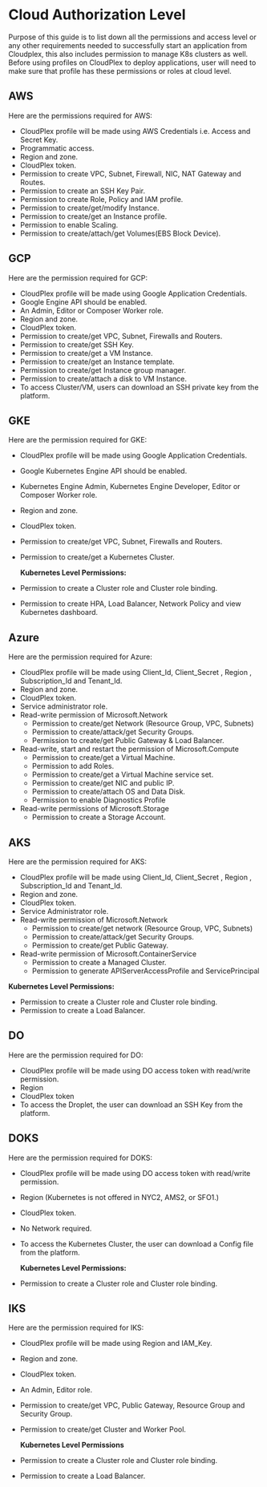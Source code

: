 # Cloud Authorization Level

Purpose of this guide is to list down all the permissions and access level or any other requirements needed to successfully start an application from Cloudplex, this also includes permission to manage K8s clusters as well. Before using profiles on CloudPlex to deploy applications, user will need to make sure that profile has these permissions or roles at cloud level.

## AWS

Here are the permissions required for AWS:

- CloudPlex profile will be made using AWS Credentials i.e. Access and Secret Key.
- Programmatic access.
- Region and zone.
- CloudPlex token. 
- Permission to create VPC, Subnet, Firewall, NIC, NAT Gateway and Routes.
- Permission to create an SSH Key Pair.
- Permission to create Role, Policy and IAM profile. 
- Permission to create/get/modify Instance.
- Permission to create/get an Instance profile.
- Permission to enable Scaling.
- Permission to create/attach/get Volumes(EBS Block Device).

## GCP

Here are the permission required for GCP:

- CloudPlex profile will be made using Google Application Credentials.
- Google Engine API should be enabled.
- An Admin, Editor or Composer Worker role.
- Region and zone.
- CloudPlex token. 
- Permission to create/get VPC, Subnet, Firewalls and Routers. 
- Permission to create/get SSH Key.
- Permission to create/get a VM Instance.
- Permission to create/get an Instance template.
- Permission to create/get Instance group manager.
- Permission to create/attach a disk to VM Instance. 
- To access Cluster/VM, users can download an SSH private key from the platform.

## GKE

Here are the permission required for GKE:

- CloudPlex profile will be made using Google Application Credentials.

- Google Kubernetes Engine API should be enabled.

- Kubernetes Engine Admin, Kubernetes Engine Developer, Editor or Composer Worker role.

- Region and zone.

- CloudPlex token. 

- Permission to create/get VPC, Subnet, Firewalls and Routers. 

- Permission to create/get a Kubernetes Cluster.

  **Kubernetes Level Permissions:**

- Permission to create a Cluster role and Cluster role binding.

- Permission to create HPA, Load Balancer, Network Policy and view Kubernetes dashboard. 

## Azure

Here are the permission required for Azure:

- CloudPlex profile will be made using Client_Id, Client_Secret , Region , Subscription_Id and Tenant_Id.
- Region and zone.
- CloudPlex token.
-  Service administrator role.
- Read-write permission of Microsoft.Network
  - Permission to create/get Network (Resource Group, VPC, Subnets)
  - Permission to create/attack/get Security Groups.
  - Permission to create/get Public Gateway & Load Balancer.
- Read-write, start and restart the permission of Microsoft.Compute
  - Permission to create/get a Virtual Machine.
  - Permission to add Roles.
  - Permission to create/get a Virtual Machine service set.
  - Permission to create/get NIC and public IP.
  - Permission to create/attach OS and Data Disk.
  - Permission to enable Diagnostics Profile
- Read-write permissions of Microsoft.Storage
  - Permission to create a Storage Account.

## AKS 

Here are the permission required for AKS:

- CloudPlex profile will be made using Client_Id, Client_Secret , Region , Subscription_Id and Tenant_Id.
- Region and zone.
- CloudPlex token.
- Service Administrator role.
- Read-write permission of Microsoft.Network
  - Permission to create/get network (Resource Group, VPC, Subnets)
  - Permission to create/attack/get Security Groups.
  - Permission to create/get Public Gateway.
- Read-write permission of Microsoft.ContainerService
  - Permission to create a Managed Cluster.
  - Permission to generate APIServerAccessProfile and ServicePrincipal

**Kubernetes Level Permissions:**

- Permission to create a Cluster role and Cluster role binding.
- Permission to create a Load Balancer. 

## DO

Here are the permission required for DO:

- CloudPlex profile will be made using DO access token with read/write permission.
- Region 
- CloudPlex token
- To access the Droplet, the user can download an SSH Key from the platform. 

## DOKS

Here are the permission required for DOKS:

- CloudPlex profile will be made using DO access token with read/write permission.

- Region (Kubernetes is not offered in NYC2, AMS2, or SFO1.)

- CloudPlex token.

- No Network required.

- To access the Kubernetes Cluster, the user can download a Config file from the platform. 

  **Kubernetes Level Permissions:**

- Permission to create a Cluster role and Cluster role binding.

## IKS

Here are the permission required for IKS:

- CloudPlex profile will be made using Region and IAM_Key.

- Region and zone.

- CloudPlex token.

- An Admin, Editor role.

- Permission to create/get  VPC, Public Gateway, Resource Group and Security Group. 

- Permission to create/get Cluster and Worker Pool.

  **Kubernetes Level Permissions**

- Permission to create a Cluster role and Cluster role binding.

- Permission to create a Load Balancer. 